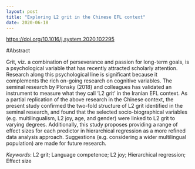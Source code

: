 ```yaml
---
layout: post
title: "Exploring L2 grit in the Chinese EFL context"
date: 2020-06-18
---
```

https://doi.org/10.1016/j.system.2020.102295

#Abstract

Grit, viz. a combination of perseverance and passion for long-term goals, is a psychological variable that has recently attracted scholarly attention. Research along this psychological line is significant because it complements the rich on-going research on cognitive variables. The seminal research by Plonsky (2018) and colleagues has validated an instrument to measure what they call ‘L2 grit’ in the Iranian EFL context. As a partial replication of the above research in the Chinese context, the present study confirmed the two-fold structure of L2 grit identified in the seminal research, and found that the selected socio-biographical variables (e.g. multilingualism, L2 joy, age, and gender) were linked to L2 grit to varying degrees. Additionally, this study proposes providing a range of effect sizes for each predictor in hierarchical regression as a more refined data analysis approach. Suggestions (e.g. considering a wider multilingual population) are made for future research.

*Keywords*: L2 grit; Language competence; L2 joy; Hierarchical regression; Effect size
